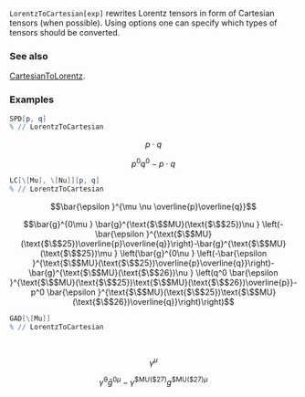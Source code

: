 `LorentzToCartesian[exp]`  rewrites Lorentz tensors in form of Cartesian tensors (when possible). Using options one can specify which types of tensors should be converted.

### See also

[CartesianToLorentz](CartesianToLorentz).

### Examples

```mathematica
SPD[p, q]
% // LorentzToCartesian
```

$$p\cdot q$$

$$p^0 q^0-p\cdot q$$

```mathematica
LC[\[Mu], \[Nu]][p, q]
% // LorentzToCartesian
```

$$\bar{\epsilon }^{\mu \nu \overline{p}\overline{q}}$$

$$\bar{g}^{0\mu } \bar{g}^{\text{$\$$MU}(\text{$\$$25})\nu } \left(-\bar{\epsilon }^{\text{$\$$MU}(\text{$\$$25})\overline{p}\overline{q}}\right)-\bar{g}^{\text{$\$$MU}(\text{$\$$25})\mu } \left(\bar{g}^{0\nu } \left(-\bar{\epsilon }^{\text{$\$$MU}(\text{$\$$25})\overline{p}\overline{q}}\right)-\bar{g}^{\text{$\$$MU}(\text{$\$$26})\nu } \left(q^0 \bar{\epsilon }^{\text{$\$$MU}(\text{$\$$25})\text{$\$$MU}(\text{$\$$26})\overline{p}}-p^0 \bar{\epsilon }^{\text{$\$$MU}(\text{$\$$25})\text{$\$$MU}(\text{$\$$26})\overline{q}}\right)\right)$$

```mathematica
GAD[\[Mu]]
% // LorentzToCartesian 
  
 

```

$$\gamma ^{\mu }$$

$$\bar{\gamma }^0 \bar{g}^{0\mu }-\gamma ^{\text{$\$$MU}(\text{$\$$27})} g^{\text{$\$$MU}(\text{$\$$27})\mu }$$